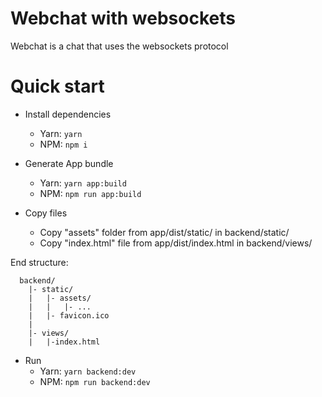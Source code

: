 # Webchat with websockets
Webchat is a chat that uses the websockets protocol

# Quick start
* Install dependencies
  * Yarn: ```yarn```
  * NPM: ```npm i```

* Generate App bundle
  * Yarn: ```yarn app:build```
  * NPM: ```npm run app:build```

* Copy files
  * Copy "assets" folder from app/dist/static/ in backend/static/
  * Copy "index.html" file from app/dist/index.html in backend/views/

End structure:
```
  backend/
    |- static/ 
    |   |- assets/
    |   |   |- ...
    |   |- favicon.ico
    |
    |- views/
    |   |-index.html
```

* Run 
  * Yarn: ```yarn backend:dev```
  * NPM: ```npm run backend:dev```